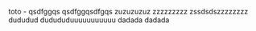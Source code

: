 toto -
qsdfggqs
qsdfggqsdfgqs
zuzuzuzuz
zzzzzzzzz
zssdsdszzzzzzzz
dududud
dudududuuuuuuuuuuu
dadada
dadada

